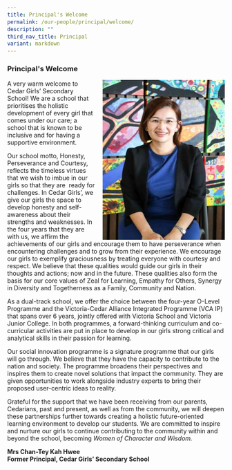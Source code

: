 ```yaml
---
title: Principal's Welcome
permalink: /our-people/principal/welcome/
description: ""
third_nav_title: Principal
variant: markdown
---
```

### Principal's Welcome

<img src="/images/principal.png" style="width:283px;height:370px;margin-left:15px;" align="right"> A very warm welcome to Cedar Girls’ Secondary School! We are a school that prioritises the holistic development of every girl that comes under our care; a school that is known to be inclusive and for having a supportive environment.

Our school motto, Honesty, Perseverance and Courtesy, reflects the timeless virtues that we wish to imbue in our girls so that they are &nbsp;ready for challenges.&nbsp;In Cedar Girls’, we give our girls the space to develop honesty and self-awareness about their strengths and weaknesses. In the four years that they are with us, we affirm the achievements of our girls and encourage them to have perseverance when encountering challenges and to grow from their experience. We encourage our girls to exemplify graciousness by treating everyone with courtesy and respect. We believe that these qualities would guide our girls in their thoughts and actions; now and in the future. These qualities also form the basis for our core values of Zeal for Learning,&nbsp;Empathy for Others, Synergy in Diversity and Togetherness as a Family, Community and Nation.

As a dual-track school, we offer the choice between the four-year O-Level Programme and the Victoria-Cedar Alliance Integrated Programme (VCA IP) that spans over 6 years, jointly offered with Victoria School and Victoria Junior College. In both programmes, a forward-thinking curriculum and co-curricular activities are put in place to develop in our girls strong critical and analytical skills in their passion for learning.

Our social innovation programme is a signature programme that our girls will go through. We believe that they have the capacity to contribute to the nation and society. The programme broadens their perspectives and inspires them to create novel solutions that impact the community. They are given opportunities to work alongside industry experts to bring their proposed user-centric ideas to reality.


Grateful for the support that we have been receiving from our parents, Cedarians, past and present, as well as from the community, we will deepen these partnerships further towards creating a holistic future-oriented learning environment to develop our students. We are committed to inspire and nurture our girls to continue contributing to the community within and beyond the school, becoming&nbsp;_Women of Character and Wisdom._

**Mrs Chan-Tey Kah Hwee**  
**Former Principal, Cedar Girls’ Secondary School**